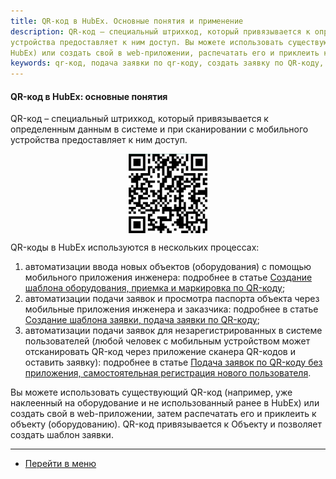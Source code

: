 ```yaml
---
title: QR-код в HubEx. Основные понятия и применение
description: QR-код – специальный штрихкод, который привязывается к определенным данным в Hubex и при сканировании с мобильного
устройства предоставляет к ним доступ. Вы можете использовать существующий QR-код (уже наклеенный на оборудование и не использованный ранее в
HubEx) или создать свой в web-приложении, распечатать его и приклеить к объекту.
keywords: qr-код, подача заявки по qr-коду, создать заявку по QR-коду, самостоятельная регистрация, отсканировать QR-код, незарегистрированные пользователи, приемка и маркировка, hubex, хабекс, хубекс, хабикс
---
```


#### QR-код в HubEx: основные понятия
<html>
<meta charset="utf-8">

</html>

<body>
<p>QR-код – специальный штрихкод, который привязывается к определенным данным в системе и при сканировании с мобильного
    устройства предоставляет к ним доступ.</p>
      <div>
        <img style="margin: 0 auto; display: block; max-width: 25%;"
             src="/attachments/images/FAQ/USER/CreatingObjTemplates/QRcode.jpg"/>
    </div>
    
<p>QR-коды в HubEx используются в нескольких процессах:</p>
<ol>
    <li>автоматизации ввода новых объектов (оборудования) с помощью мобильного приложения инженера: подробнее в статье
        <a href="https://wiki.hubex.ru/docs/FAQ/RU/user/CreatingObjTemplates.html">Создание шаблона оборудования, приемка и маркировка по QR-коду</a>;
    </li>
    <li>автоматизации подачи заявок и просмотра паспорта объекта через мобильные приложения инженера и заказчика:
        подробнее в статье <a href="https://wiki.hubex.ru/docs/FAQ/RU/user/CreatingTaskTemplates.html">Создание шаблона заявки, подача заявки по QR-коду</a>;
    </li>
    <li>автоматизации подачи заявок для незарегистрированных в системе пользователей (любой человек с мобильным
        устройством может отсканировать QR-код через приложение сканера QR-кодов и оставить заявку): подробнее в статье
        <a href="https://wiki.hubex.ru/docs/FAQ/RU/user/SelfRegister.html">Подача заявок по QR-коду без приложения, самостоятельная регистрация нового пользователя</a>.
    </li>
</ol>
<p>Вы можете использовать существующий QR-код (например, уже наклеенный на оборудование и не использованный ранее в
    HubEx) или создать свой в web-приложении, затем распечатать его и приклеить к объекту (оборудованию). QR-код привязывается к Объекту и позволяет создать шаблон заявки.</p>
</body>

____
- [Перейти в меню](http://wiki.hubex.ru)
